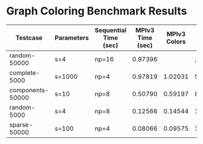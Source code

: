 # Graph Coloring Benchmark Results

| Testcase | Parameters | Sequential Time (sec) | MPIv3 Time (sec) | MPIv3 Colors | Speedup |
|----------|------------|----------------------|-------------------|--------------|---------|
| random-50000 | s=4 | np=16 | 0.97396 |  | ,N/Ax |
| complete-5000 | s=1000 | np=4 | 0.97819 | 1.02031 | 5000,0.96x |
| components-50000 | s=10 | np=8 | 0.50790 | 0.59197 | 88,0.86x |
| random-5000 | s=4 | np=8 | 0.12566 | 0.14544 | 175,0.86x |
| sparse-50000 | s=100 | np=4 | 0.08066 | 0.09575 | 18,0.84x |
